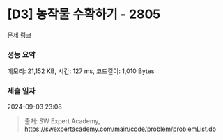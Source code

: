 # [D3] 농작물 수확하기 - 2805 

[문제 링크](https://swexpertacademy.com/main/code/problem/problemDetail.do?contestProbId=AV7GLXqKAWYDFAXB) 

### 성능 요약

메모리: 21,152 KB, 시간: 127 ms, 코드길이: 1,010 Bytes

### 제출 일자

2024-09-03 23:08



> 출처: SW Expert Academy, https://swexpertacademy.com/main/code/problem/problemList.do